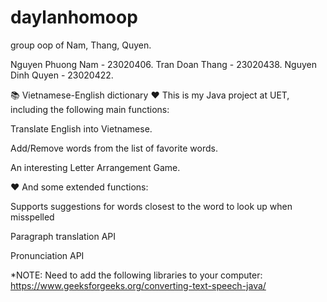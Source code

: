 # daylanhomoop

group oop of Nam, Thang, Quyen.

Nguyen Phuong Nam - 23020406.
Tran Doan Thang - 23020438.
Nguyen Dinh Quyen - 23020422.

📚 Vietnamese-English dictionary
❤️ This is my Java project at UET, including the following main functions:

Translate English into Vietnamese.

Add/Remove words from the list of favorite words.

An interesting Letter Arrangement Game.

❤️ And some extended functions:

Supports suggestions for words closest to the word to look up when misspelled

Paragraph translation API

Pronunciation API

\*NOTE:
Need to add the following libraries to your computer:
https://www.geeksforgeeks.org/converting-text-speech-java/
